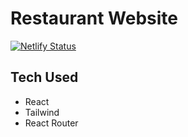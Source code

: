 # Restaurant Website
[![Netlify Status](https://api.netlify.com/api/v1/badges/10a705b0-80eb-44ae-825e-e39ad3f54919/deploy-status)](https://app.netlify.com/sites/khaon/deploys)
## Tech Used

- React
- Tailwind
- React Router